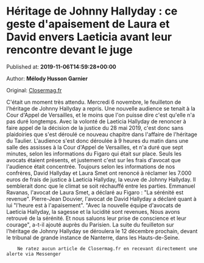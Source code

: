 
# Héritage de Johnny Hallyday : ce geste d'apaisement de Laura et David envers Laeticia avant leur rencontre devant le juge

Published at: **2019-11-06T14:59:28+00:00**

Author: **Mélody Husson Garnier**

Original: [Closermag.fr](https://www.closermag.fr/people/heritage-de-johnny-hallyday-ce-geste-d-apaisement-de-laura-et-david-envers-laeti-1045586)

C'était un moment très attendu. Mercredi 6 novembre, le feuilleton de l'héritage de Johnny Hallyday a repris. Une nouvelle audience se tenait à la Cour d'Appel de Versailles, et le moins que l'on puisse dire c'est qu'elle n'a pas duré longtemps. Avec la volonté de Laeticia Hallyday de renoncer à faire appel de la décision de la justice du 28 mai 2019, c'est donc sans plaidoiries que s'est déroulé ce nouveau chapitre dans l'affaire de l'héritage du Taulier.
L'audience s'est donc déroulée à 9 heures du matin dans une salle des assisses à la Cour d'Appel de Versailles, et n'a duré que sept minutes, selon les informations du Figaro qui était sur place. Seuls les avocats étaient présents, et justement c'est sur les frais d'avocat que l'audience était concentrée. Toujours selon les informations de nos confrères, David Hallyday et Laura Smet ont renoncé à réclamer les 7.000 euros de frais de justice à Laeticia Hallyday, la veuve de Johnny Hallyday. Il semblerait donc que le climat se soit réchauffé entre les parties.
Emmanuel Ravanas, l'avocat de Laura Smet, a déclaré au Figaro : "La sérénité est revenue". Pierre-Jean Douvier, l'avocat de David Hallyday a déclaré quant à lui "l'heure est à l'apaisement". "Avec la nouvelle équipe d'avocats de Laeticia Hallyday, la sagesse et la lucidité sont revenues, Nous avons retrouvé de la sérénité. Et nous saluons leur prise de conscience et leur courage", a-t-il ajouté auprès du Parisien. La suite du feuilleton sur l'héritage de Johnny Hallyday se déroulera le 12 décembre prochain, devant le tribunal de grande instance de Nanterre, dans les Hauts-de-Seine.

        Ne ratez aucun article de Closermag.fr en recevant directement une alerte via Messenger
      
